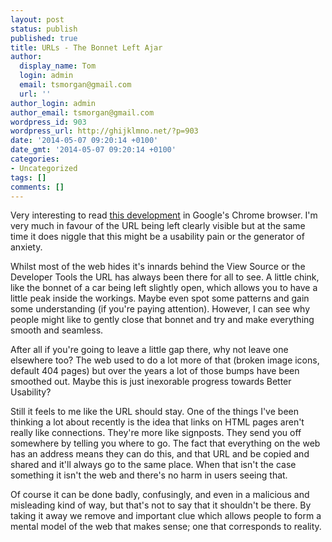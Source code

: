 ```yaml
---
layout: post
status: publish
published: true
title: URLs - The Bonnet Left Ajar
author:
  display_name: Tom
  login: admin
  email: tsmorgan@gmail.com
  url: ''
author_login: admin
author_email: tsmorgan@gmail.com
wordpress_id: 903
wordpress_url: http://ghijklmno.net/?p=903
date: '2014-05-07 09:20:14 +0100'
date_gmt: '2014-05-07 09:20:14 +0100'
categories:
- Uncategorized
tags: []
comments: []
---
```

<!-- more -->

<p>Very interesting to read <a href="http://www.allenpike.com/2014/burying-the-url/">this development</a> in Google's Chrome browser. I'm very much in favour of the URL being left clearly visible but at the same time it does niggle that this might be a usability pain or the generator of anxiety.</p>

<p>Whilst most of the web hides it's innards behind the View Source or the Developer Tools the URL has always been there for all to see. A little chink, like the bonnet of a car being left slightly open, which allows you to have a little peak inside the workings. Maybe even spot some patterns and gain some understanding (if you're paying attention). However, I can see why people might like to gently close that bonnet and try and make everything smooth and seamless.</p>

<p>After all if you're going to leave a little gap there, why not leave one elsewhere too? The web used to do a lot more of that (broken image icons, default 404 pages) but over the years a lot of those bumps have been smoothed out. Maybe this is just inexorable progress towards Better Usability?</p>

<p>Still it feels to me like the URL should stay. One of the things I've been thinking a lot about recently is the idea that links on HTML pages aren't really like connections. They're more like signposts. They send you off somewhere by telling you where to go. The fact that everything on the web has an address means they can do this, and that URL and be copied and shared and it'll always go to the same place. When that isn't the case something it isn't the web and there's no harm in users seeing that.</p>

<p>Of course it can be done badly, confusingly, and even in a malicious and misleading kind of way, but that's not to say that it shouldn't be there. By taking it away we remove and important clue which allows people to form a mental model of the web that makes sense; one that corresponds to reality.</p>

